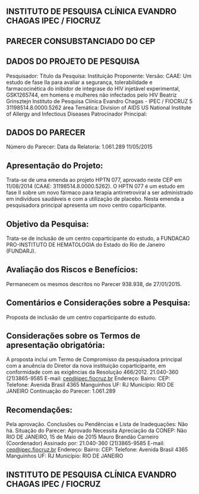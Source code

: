 
## INSTITUTO DE PESQUISA CLÍNICA EVANDRO CHAGAS IPEC / FIOCRUZ

## PARECER CONSUBSTANCIADO DO CEP

## DADOS DO PROJETO DE PESQUISA
Pesquisador:
Título da Pesquisa:
Instituição Proponente:
Versão:
CAAE:
Um estudo de fase IIa para avaliar a segurança, tolerabilidade e farmacocinética do inibidor de integrase do HIV injetável experimental, GSK1265744, em homens e mulheres não infectados pelo HIV
Beatriz Grinsztejn
Instituto de Pesquisa Clínica Evandro Chagas - IPEC / FIOCRUZ
5
31198514.8.0000.5262
área Temática:
Division of AIDS US National Institute of Allergy and Infectious Diseases Patrocinador Principal:

## DADOS DO PARECER
Número do Parecer:
Data da Relatoria:
1.061.289
11/05/2015

## Apresentação do Projeto:
Trata-se de uma emenda ao projeto HPTN 077, aprovado neste CEP em 11/08/2014 (CAAE: 31198514.8.0000.5262). O HPTN 077 é um estudo em fase II sobre um novo fármaco para terapia antirretroviral a ser administrado em indivíduos saudáveis e com a utilização de placebo. Nesta emenda a pesquisadora principal apresenta um novo centro coparticipante.

## Objetivo da Pesquisa:
Trata-se de inclusão de um centro coparticipante do estudo, a FUNDACAO PRO-INSTITUTO DE HEMATOLOGIA do Estado do Rio de Janeiro (FUNDARJ).

## Avaliação dos Riscos e Benefícios:
Permanecem os mesmos descritos no Parecer 938.938, de 27/01/2015.

## Comentários e Considerações sobre a Pesquisa:
Proposta de inclusão de um centro coparticipante do estudo.

## Considerações sobre os Termos de apresentação obrigatória:
A proposta inclui um Termo de Compromisso da pesquisadora principal com a anuência do Diretor da nova instituição coparticipante, em conformidade com as exigências da Resolução 466/2012.
21.040-360
(21)3865-9585
E-mail:
cep@ipec.fiocruz.br
Endereço:
Bairro:
CEP:
Telefone:
Avenida Brasil 4365
Manguinhos
UF: RJ
Município:
RIO DE JANEIRO
Continuação do Parecer: 1.061.289

## Recomendações:
Pela aprovação.
Conclusões ou Pendências e Lista de Inadequações:
Não há.
Situação do Parecer:
Aprovado
Necessita Apreciação da CONEP:
Não
RIO DE JANEIRO, 15 de Maio de 2015
Mauro Brandão Carneiro (Coordenador) Assinado por:
21.040-360
(21)3865-9585
E-mail:
cep@ipec.fiocruz.br
Endereço:
Bairro:
CEP:
Telefone:
Avenida Brasil 4365
Manguinhos
UF: RJ
Município:
RIO DE JANEIRO

## INSTITUTO DE PESQUISA CLÍNICA EVANDRO CHAGAS IPEC / FIOCRUZ
